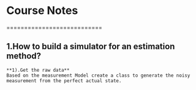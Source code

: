 # Course Notes
===========================
## 1.How to build a simulator for an estimation method?
    **1).Get the raw data**
    Based on the measurement Model create a class to generate the noisy measurement from the perfect actual state.
    
